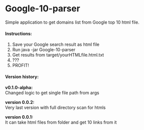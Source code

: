 Google-10-parser
================

Simple application to get domains list from Google top 10 html file.

<h4>Instructions:</h4>

1. Save your Google search result as html file
2. Run java -jar Google-10-parser <your HTML file>
3. Get results from target/yourHTMLfile.html.txt
4. ???
5. PROFIT!

<h4>Version history:</h4>

<b>v0.1.0-alpha:</b><br/>
Changed logic to get single file path from args 

<b>version 0.0.2:</b><br/>
Very last version with full directory scan for htmls

<b>version 0.0.1:</b><br/>
It can take html files from folder and get 10 links from it
